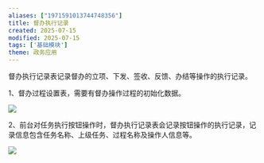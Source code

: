 ```yaml
---
aliases: ["1971591013744748356"]
title: 督办执行记录
created: 2025-07-15
modified: 2025-07-15
tags: ['基础模块']
theme: 政务应用
---
```


督办执行记录表记录督办的立项、下发、签收、反馈、办结等操作的执行记录。

1、督办过程设置表，需要有督办操作过程的初始化数据。

![](749f5295a534659bfb450f05894174da.jpg)

2、前台对任务执行按钮操作时，督办执行记录表会记录按钮操作的执行记录，记录信息包含任务名称、上级任务、过程名称及操作人信息等。

![](43aafbd91f2fdf50aa5fe15cae3d5d41.jpg)